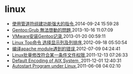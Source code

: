 # linux
* [使用管道符组建功能强大的指令](/2014/2014-09-24-using-pipe-operator-to-impl-powful-commands),2014-09-24 15:59:28
* [Gentoo:Grub 無法啓動的問題](/2013/2013-10-16-gentoo-linux-grub-cant-start),2013-10-16 11:07:09
* [VMware安装Gentoo记录](/2013/2013-01-20-vmware-install-gentoo),2013-01-20 00:59:11
* [Linux Top命令 选择显示列及列排序](/2012/2012-09-18-linux-top-and-sort),2012-09-18 05:50:54
* [编译apache module遇到的错误](/2012/2012-07-09-compile-err-of-apache-module),2012-07-09 04:24:41
* [Linux批量修改符合某一条件文件权限](/2011/2011-12-13-batch_mod_permission_by_pattern_in_linux),2011-12-13 07:26:33
* [Default Encoding of AIX System ](/2011/2011-12-01-default-encoding-of-aix-system),2011-12-01 12:40:31
* [Autostart Program under Linux](/2011/2011-06-08-autostart-program-under-linux),2011-06-08 04:02:10
